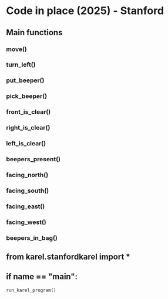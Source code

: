 # Code in place (2025) - Stanford

## Main functions
### move()
### turn_left()

### put_beeper()
### pick_beeper()

### front_is_clear()
### right_is_clear()
### left_is_clear()

### beepers_present()

### facing_north()
### facing_south()
### facing_east()
### facing_west()
### beepers_in_bag()

## from karel.stanfordkarel import *

## if __name__ == "__main__":
    run_karel_program()


